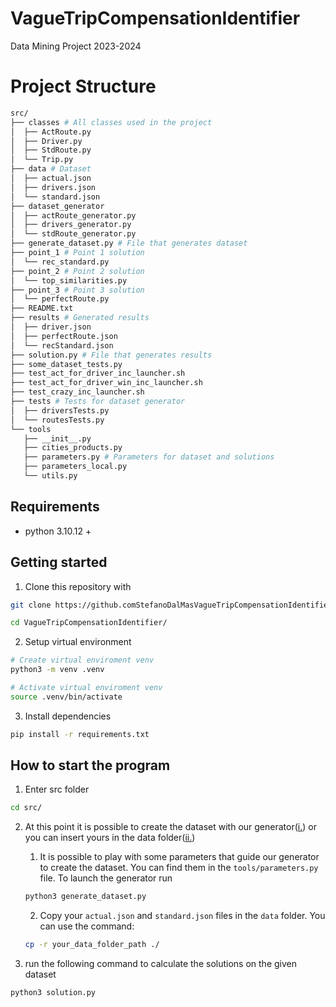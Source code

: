 # VagueTripCompensationIdentifier
Data Mining Project 2023-2024

# Project Structure

```bash
src/
├── classes # All classes used in the project
│  ├── ActRoute.py
│  ├── Driver.py
│  ├── StdRoute.py
│  └── Trip.py
├── data # Dataset
│  ├── actual.json
│  ├── drivers.json
│  └── standard.json
├── dataset_generator
│  ├── actRoute_generator.py
│  ├── drivers_generator.py
│  └── stdRoute_generator.py
├── generate_dataset.py # File that generates dataset
├── point_1 # Point 1 solution
│  └── rec_standard.py
├── point_2 # Point 2 solution
│  └── top_similarities.py
├── point_3 # Point 3 solution
│  └── perfectRoute.py
├── README.txt
├── results # Generated results
│  ├── driver.json
│  ├── perfectRoute.json
│  └── recStandard.json
├── solution.py # File that generates results
├── some_dataset_tests.py
├── test_act_for_driver_inc_launcher.sh
├── test_act_for_driver_win_inc_launcher.sh
├── test_crazy_inc_launcher.sh
├── tests # Tests for dataset generator
│  ├── driversTests.py
│  └── routesTests.py
└── tools
   ├── __init__.py
   ├── cities_products.py
   ├── parameters.py # Parameters for dataset and solutions
   ├── parameters_local.py
   └── utils.py
```

## Requirements
- python 3.10.12 +

## Getting started
1. Clone this repository with
``` bash
git clone https://github.comStefanoDalMasVagueTripCompensationIdentifier.git

cd VagueTripCompensationIdentifier/
```

2. Setup virtual environment
``` bash
# Create virtual enviroment venv
python3 -m venv .venv

# Activate virtual enviroment venv
source .venv/bin/activate
```

3. Install dependencies
``` bash
pip install -r requirements.txt
```

## How to start the program

1. Enter src folder
``` bash
cd src/
```

2. At this point it is possible to create the dataset with our generator([i.](#gen_dataset)) or you can insert yours in the data folder([ii.](#use_external_dataset))

    1. <a id="gen_dataset"></a> It is possible to play with some parameters that guide our generator to create the dataset. You can find them in the `tools/parameters.py` file.
    To launch the generator run
    ``` bash
    python3 generate_dataset.py
    ```

    2. <a id="use_external_dataset"></a> Copy your `actual.json` and `standard.json` files in the `data` folder.
    You can use the command:
    ```bash
    cp -r your_data_folder_path ./
    ```

3. run the following command to calculate the solutions on the given dataset
```bash
python3 solution.py
```
